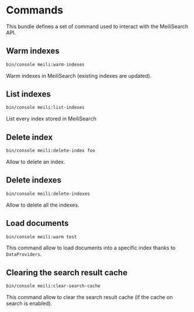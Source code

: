 # Commands

This bundle defines a set of command used to interact with the MeiliSearch API.

## Warm indexes

```bash
bin/console meili:warm-indexes
```

Warm indexes in MeiliSearch (existing indexes are updated).

## List indexes

```bash
bin/console meili:list-indexes
```

List every index stored in MeiliSearch

## Delete index

```bash
bin/console meili:delete-index foo
```

Allow to delete an index.

## Delete indexes

```bash
bin/console meili:delete-indexes
```

Allow to delete all the indexes.

## Load documents

```bash
bin/console meili:warm test
```

This command allow to load documents into a specific index thanks to `DataProviders`.

## Clearing the search result cache

```bash
bin/console meili:clear-search-cache
```

This command allow to clear the search result cache (if the cache on search is enabled).
